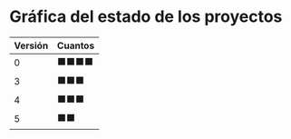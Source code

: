 # Gráfica del estado de los proyectos


| Versión | Cuantos               |
|---------|-----------------------|
| 0 | ⬛⬛⬛⬛|
| 3 | ⬛⬛⬛|
| 4 | ⬛⬛⬛|
| 5 | ⬛⬛|

